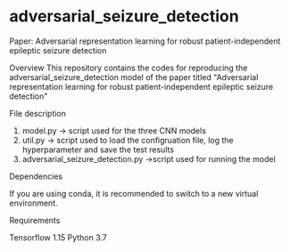 # adversarial_seizure_detection
Paper: Adversarial representation learning for robust patient-independent epileptic seizure detection

Overview
This repository contains the codes for reproducing the adversarial_seizure_detection model of the paper titled "Adversarial representation learning for robust patient-independent epileptic seizure detection"

File description
1. model.py -> script used for the three CNN models 
2. util.py -> script used to load the configruation file, log the hyperparameter and save the test results
3. adversarial_seizure_detection.py ->script used for running the model

Dependencies

If you are using conda, it is recommended to switch to a new virtual environment.

Requirements

Tensorflow 1.15
Python 3.7
